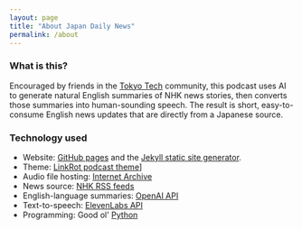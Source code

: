 ```yaml
---
layout: page
title: "About Japan Daily News"
permalink: /about
---
```


### What is this?

Encouraged by friends in the [Tokyo Tech](https://tokyotech.com) community, this podcast uses AI to generate natural English summaries of NHK news stories, then converts those summaries into human-sounding speech. The result is short, easy-to-consume English news updates that are directly from a Japanese source.

### Technology used

* Website: [GitHub pages](https://pages.github.com/) and the [Jekyll static site generator](https://jekyllrb.com/).
* Theme: [LinkRot podcast theme](https://github.com/timklapdor/link-rot)]
* Audio file hosting: [Internet Archive](https://archive.org/details/japandailynews/)
* News source: [NHK RSS feeds](https://www.nhk.or.jp/toppage/rss/index.html)
* English-language summaries: [OpenAI API](https://platform.openai.com)
* Text-to-speech: [ElevenLabs API](https://beta.elevenlabs.io)
* Programming: Good ol' [Python](https://www.python.org)

